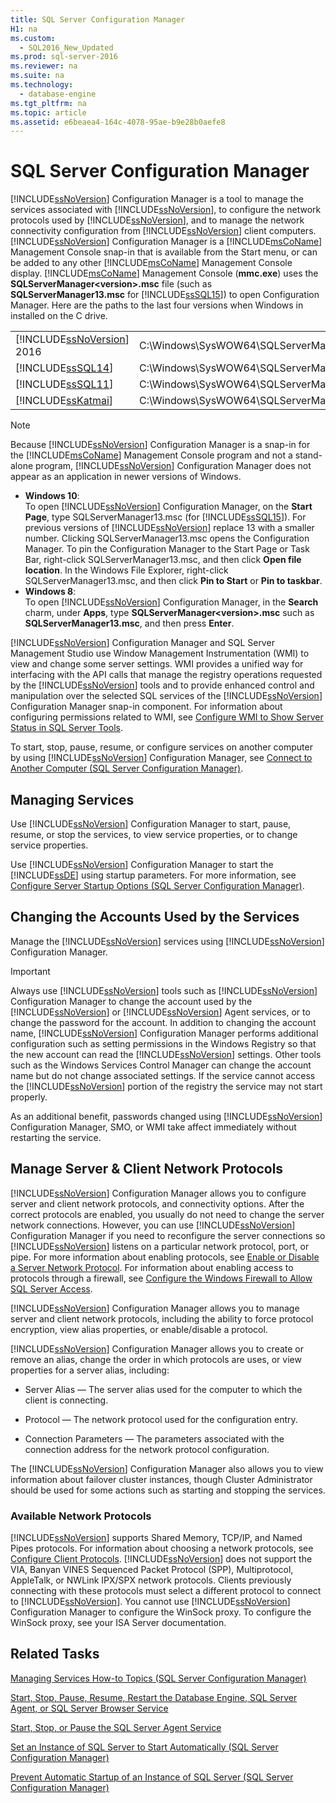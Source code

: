 ```yaml
---
title: SQL Server Configuration Manager
H1: na
ms.custom: 
  - SQL2016_New_Updated
ms.prod: sql-server-2016
ms.reviewer: na
ms.suite: na
ms.technology: 
  - database-engine
ms.tgt_pltfrm: na
ms.topic: article
ms.assetid: e6beaea4-164c-4078-95ae-b9e28b0aefe8
---
```

# SQL Server Configuration Manager
  [!INCLUDE[ssNoVersion](../../Token/Other/ssNoVersion_md.md)] Configuration Manager is a tool to manage the services associated with [!INCLUDE[ssNoVersion](../../Token/Other/ssNoVersion_md.md)], to configure the network protocols used by [!INCLUDE[ssNoVersion](../../Token/Other/ssNoVersion_md.md)], and to manage the network connectivity configuration from [!INCLUDE[ssNoVersion](../../Token/Other/ssNoVersion_md.md)] client computers. [!INCLUDE[ssNoVersion](../../Token/Other/ssNoVersion_md.md)] Configuration Manager is a [!INCLUDE[msCoName](../../Token/Other/msCoName_md.md)] Management Console snap\-in that is available from the Start menu, or can be added to any other [!INCLUDE[msCoName](../../Token/Other/msCoName_md.md)] Management Console display. [!INCLUDE[msCoName](../../Token/Other/msCoName_md.md)] Management Console \(**mmc.exe**\) uses the **SQLServerManager\<version\>.msc** file \(such as **SQLServerManager13.msc** for [!INCLUDE[ssSQL15](../../Token/Other/ssSQL15_md.md)]\) to open Configuration Manager. Here are the paths to the last four versions when Windows in installed on the C drive.  
  
|||  
|-|-|  
|[!INCLUDE[ssNoVersion](../../Token/Other/ssNoVersion_md.md)] 2016|C:\\Windows\\SysWOW64\\SQLServerManager13.msc|  
|[!INCLUDE[ssSQL14](../../Token/Other/ssSQL14_md.md)]|C:\\Windows\\SysWOW64\\SQLServerManager12.msc|  
|[!INCLUDE[ssSQL11](../../Token/Other/ssSQL11_md.md)]|C:\\Windows\\SysWOW64\\SQLServerManager11.msc|  
|[!INCLUDE[ssKatmai](../../Token/Other/ssKatmai_md.md)]|C:\\Windows\\SysWOW64\\SQLServerManager10.msc|  
  
> [!NOTE]  
>  Because [!INCLUDE[ssNoVersion](../../Token/Other/ssNoVersion_md.md)] Configuration Manager is a snap\-in for the [!INCLUDE[msCoName](../../Token/Other/msCoName_md.md)] Management Console program and not a stand\-alone program, [!INCLUDE[ssNoVersion](../../Token/Other/ssNoVersion_md.md)] Configuration Manager does not appear as an application in newer versions of Windows.  
>   
>  -   **Windows 10**:  
>          To open [!INCLUDE[ssNoVersion](../../Token/Other/ssNoVersion_md.md)] Configuration Manager, on the **Start Page**, type SQLServerManager13.msc \(for [!INCLUDE[ssSQL15](../../Token/Other/ssSQL15_md.md)]\). For previous versions of [!INCLUDE[ssNoVersion](../../Token/Other/ssNoVersion_md.md)] replace 13 with a smaller number. Clicking SQLServerManager13.msc opens the Configuration Manager. To pin the Configuration Manager to the Start Page or Task Bar, right\-click SQLServerManager13.msc, and then click **Open file location**. In the Windows File Explorer, right\-click SQLServerManager13.msc, and then click **Pin to Start** or **Pin to taskbar**.  
> -   **Windows 8**:  
>          To open [!INCLUDE[ssNoVersion](../../Token/Other/ssNoVersion_md.md)] Configuration Manager, in the **Search** charm, under **Apps**, type **SQLServerManager\<version\>.msc** such as **SQLServerManager13.msc**, and then press **Enter**.  
  
 [!INCLUDE[ssNoVersion](../../Token/Other/ssNoVersion_md.md)] Configuration Manager and SQL Server Management Studio use Window Management Instrumentation \(WMI\) to view and change some server settings. WMI provides a unified way for interfacing with the API calls that manage the registry operations requested by the [!INCLUDE[ssNoVersion](../../Token/Other/ssNoVersion_md.md)] tools and to provide enhanced control and manipulation over the selected SQL services of the [!INCLUDE[ssNoVersion](../../Token/Other/ssNoVersion_md.md)] Configuration Manager snap\-in component. For information about configuring permissions related to WMI, see [Configure WMI to Show Server Status in SQL Server Tools](../Topic/Configure%20WMI%20to%20Show%20Server%20Status%20in%20SQL%20Server%20Tools.md).  
  
 To start, stop, pause, resume, or configure services on another computer by using [!INCLUDE[ssNoVersion](../../Token/Other/ssNoVersion_md.md)] Configuration Manager, see [Connect to Another Computer &#40;SQL Server Configuration Manager&#41;](../../Topics/TopicNameNotContainA/Connect-to-Another-Computer--SQL-Server-Configuration-Manager-.md).  
  
## Managing Services  
 Use [!INCLUDE[ssNoVersion](../../Token/Other/ssNoVersion_md.md)] Configuration Manager to start, pause, resume, or stop the services, to view service properties, or to change service properties.  
  
 Use [!INCLUDE[ssNoVersion](../../Token/Other/ssNoVersion_md.md)] Configuration Manager to start the [!INCLUDE[ssDE](../../Token/Other/ssDE_md.md)] using startup parameters.  For more information, see [Configure Server Startup Options &#40;SQL Server Configuration Manager&#41;](../../Topics/TopicNameNotContainA/Configure-Server-Startup-Options--SQL-Server-Configuration-Manager-.md).  
  
## Changing the Accounts Used by the Services  
 Manage the [!INCLUDE[ssNoVersion](../../Token/Other/ssNoVersion_md.md)] services using [!INCLUDE[ssNoVersion](../../Token/Other/ssNoVersion_md.md)] Configuration Manager.  
  
> [!IMPORTANT]  
>  Always use [!INCLUDE[ssNoVersion](../../Token/Other/ssNoVersion_md.md)] tools such as [!INCLUDE[ssNoVersion](../../Token/Other/ssNoVersion_md.md)] Configuration Manager to change the account used by the [!INCLUDE[ssNoVersion](../../Token/Other/ssNoVersion_md.md)] or [!INCLUDE[ssNoVersion](../../Token/Other/ssNoVersion_md.md)] Agent services, or to change the password for the account. In addition to changing the account name, [!INCLUDE[ssNoVersion](../../Token/Other/ssNoVersion_md.md)] Configuration Manager performs additional configuration such as setting permissions in the Windows Registry so that the new account can read the [!INCLUDE[ssNoVersion](../../Token/Other/ssNoVersion_md.md)] settings. Other tools such as the Windows Services Control Manager can change the account name but do not change associated settings. If the service cannot access the [!INCLUDE[ssNoVersion](../../Token/Other/ssNoVersion_md.md)] portion of the registry the service may not start properly.  
  
 As an additional benefit, passwords changed using [!INCLUDE[ssNoVersion](../../Token/Other/ssNoVersion_md.md)] Configuration Manager, SMO, or WMI take affect immediately without restarting the service.  
  
## Manage Server & Client Network Protocols  
 [!INCLUDE[ssNoVersion](../../Token/Other/ssNoVersion_md.md)] Configuration Manager allows you to configure server and client network protocols, and connectivity options. After the correct protocols are enabled, you usually do not need to change the server network connections. However, you can use [!INCLUDE[ssNoVersion](../../Token/Other/ssNoVersion_md.md)] Configuration Manager if you need to reconfigure the server connections so [!INCLUDE[ssNoVersion](../../Token/Other/ssNoVersion_md.md)] listens on a particular network protocol, port, or pipe. For more information about enabling protocols, see [Enable or Disable a Server Network Protocol](../../Topics/TopicNameContainA/Enable-or-Disable-a-Server-Network-Protocol.md). For information about enabling access to protocols through a firewall, see [Configure the Windows Firewall to Allow SQL Server Access](../../Topics/TopicNameNotContainA/Configure-the-Windows-Firewall-to-Allow-SQL-Server-Access.md).  
  
 [!INCLUDE[ssNoVersion](../../Token/Other/ssNoVersion_md.md)] Configuration Manager allows you to manage server and client network protocols, including the ability to force protocol encryption, view alias properties, or enable\/disable a protocol.  
  
 [!INCLUDE[ssNoVersion](../../Token/Other/ssNoVersion_md.md)] Configuration Manager allows you to create or remove an alias, change the order in which protocols are uses, or view properties for a server alias, including:  
  
-   Server Alias — The server alias used for the computer to which the client is connecting.  
  
-   Protocol — The network protocol used for the configuration entry.  
  
-   Connection Parameters — The parameters associated with the connection address for the network protocol configuration.  
  
 The [!INCLUDE[ssNoVersion](../../Token/Other/ssNoVersion_md.md)] Configuration Manager also allows you to view information about failover cluster instances, though Cluster Administrator should be used for some actions such as starting and stopping the services.  
  
### Available Network Protocols  
 [!INCLUDE[ssNoVersion](../../Token/Other/ssNoVersion_md.md)] supports Shared Memory, TCP\/IP, and Named Pipes protocols. For information about choosing a network protocols, see [Configure Client Protocols](../../Topics/TopicNameNotContainA/Configure-Client-Protocols.md). [!INCLUDE[ssNoVersion](../../Token/Other/ssNoVersion_md.md)] does not support the VIA, Banyan VINES Sequenced Packet Protocol \(SPP\), Multiprotocol, AppleTalk, or NWLink IPX\/SPX network protocols. Clients previously connecting with these protocols must select a different protocol to connect to [!INCLUDE[ssNoVersion](../../Token/Other/ssNoVersion_md.md)]. You cannot use [!INCLUDE[ssNoVersion](../../Token/Other/ssNoVersion_md.md)] Configuration Manager to configure the WinSock proxy. To configure the WinSock proxy, see your ISA Server documentation.  
  
## Related Tasks  
 [Managing Services How-to Topics &#40;SQL Server Configuration Manager&#41;](../../Topics/TopicNameNotContainA/Managing-Services-How-to-Topics--SQL-Server-Configuration-Manager-.md)  
  
 [Start, Stop, Pause, Resume, Restart the Database Engine, SQL Server Agent, or SQL Server Browser Service](../../Topics/TopicNameNotContainA/Start--Stop--Pause--Resume--Restart-the-Database-Engine--SQL-Server-Agent--or-SQL-Server-Browser-Service.md)  
  
 [Start, Stop, or Pause the SQL Server Agent Service](../Topic/Start,%20Stop,%20or%20Pause%20the%20SQL%20Server%20Agent%20Service.md)  
  
 [Set an Instance of SQL Server to Start Automatically &#40;SQL Server Configuration Manager&#41;](../../Topics/TopicNameNotContainA/Set-an-Instance-of-SQL-Server-to-Start-Automatically--SQL-Server-Configuration-Manager-.md)  
  
 [Prevent Automatic Startup of an Instance of SQL Server &#40;SQL Server Configuration Manager&#41;](../../Topics/TopicNameNotContainA/Prevent-Automatic-Startup-of-an-Instance-of-SQL-Server--SQL-Server-Configuration-Manager-.md)  
  
  